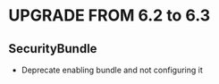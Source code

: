 UPGRADE FROM 6.2 to 6.3
=======================

SecurityBundle
--------------

 * Deprecate enabling bundle and not configuring it
